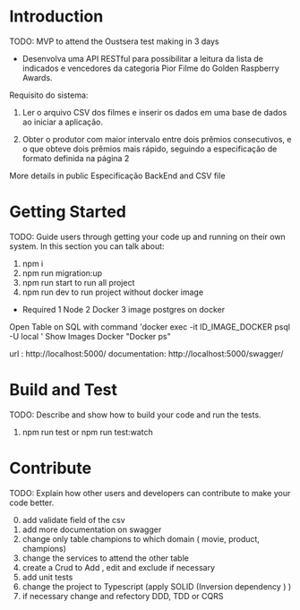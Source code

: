 # Introduction

TODO: MVP to attend the Oustsera test making in 3 days

- Desenvolva uma API RESTful para possibilitar a leitura da lista de indicados e vencedores
  da categoria Pior Filme do Golden Raspberry Awards.

Requisito do sistema:

1.  Ler o arquivo CSV dos filmes e inserir os dados em uma base de dados ao iniciar a
    aplicação.

2.  Obter o produtor com maior intervalo entre dois prêmios consecutivos, e o que
    obteve dois prêmios mais rápido, seguindo a especificação de formato definida na
    página 2

More details in public Especificação BackEnd and CSV file

# Getting Started

TODO: Guide users through getting your code up and running on their own system. In this section you can talk about:

1. npm i
2. npm run migration:up
3. npm run start to run all project
4. npm run dev to run project without docker image

- Required
  1 Node
  2 Docker
  3 image postgres on docker

Open Table on SQL with command 'docker exec -it ID_IMAGE_DOCKER psql -U local '
Show Images Docker "Docker ps"

url : http://localhost:5000/
documentation: http://localhost:5000/swagger/

# Build and Test

TODO: Describe and show how to build your code and run the tests.

1. npm run test or npm run test:watch

# Contribute

TODO: Explain how other users and developers can contribute to make your code better.

0. add validate field of the csv
1. add more documentation on swagger
2. change only table champions to which domain ( movie, product, champions)
3. change the services to attend the other table
4. create a Crud to Add , edit and exclude if necessary
5. add unit tests
6. change the project to Typescript (apply SOLID (Inversion dependency ) )
7. if necessary change and refectory DDD, TDD or CQRS
